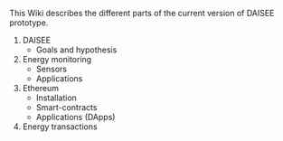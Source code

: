 This Wiki describes the different parts of the current version of DAISEE prototype.

1. DAISEE
    * Goals and hypothesis
2. Energy monitoring
    * Sensors
    * Applications
3. Ethereum
    * Installation
    * Smart-contracts
    * Applications (DApps)
4. Energy transactions
